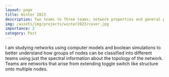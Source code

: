 ```yaml
---
layout: page
title: Winter 2023
description: Two teams to Three teams; network properties and general principles.
img: /assets/img/projects/winter2023/cover.jpg
importance: 2
category: Past
---
```


I am studying networks using computer models and boolean simulations to better understand how groups of nodes can be classified into different teams using just the spectral information about the topology of the network. Teams are networks that arise from extending toggle switch like structure onto multiple nodes.
